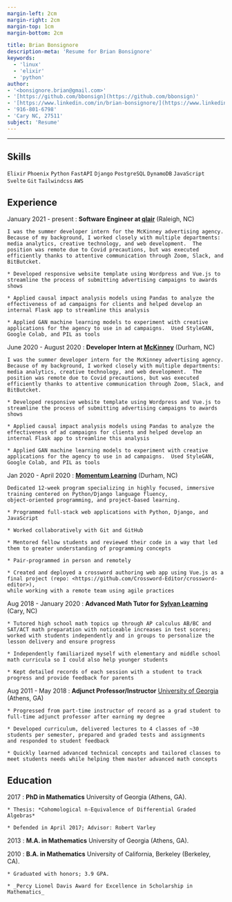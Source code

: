 ```yaml
---
margin-left: 2cm
margin-right: 2cm
margin-top: 1cm
margin-bottom: 2cm

title: Brian Bonsignore
description-meta: 'Resume for Brian Bonsignore'
keywords:
  - 'linux'
  - 'elixir'
  - 'python'
author:
- '<bonsignore.brian@gmail.com>'
- '[https://github.com/bbonsign](https://github.com/bbonsign)'
- '[https://www.linkedin.com/in/brian-bonsignore/](https://www.linkedin.com/in/brian-bonsignore/)'
- '916-801-6798'
- 'Cary NC, 27511'
subject: 'Resume'
---
```



<!-- ## Contact -->
<!-- - <bonsignore.brian@gmail.com> -->
<!-- - '[https://github.com/bbonsign](https://github.com/bbonsign)' -->
<!-- - '[https://www.linkedin.com/in/brian-bonsignore/](https://www.linkedin.com/in/brian-bonsignore/)' -->
<!-- - '916-801-6798' -->
<!-- - 'Cary NC, 27511' -->
-------------------------------------------------------------------------------

## Skills
```Elixir```
```Phoenix```
```Python```
```FastAPI```
```Django```
```PostgreSQL```
```DynamoDB```
```JavaScript```
```Svelte```
```Git```
```Tailwindcss```
```AWS```


## Experience

January 2021 - present
:   **Software Engineer at [qlair](https://i-qlair.com/)** (Raleigh, NC)

    I was the summer developer intern for the McKinney advertising agency. Because of my background, I worked closely with multiple departments: media analytics, creative technology, and web development.  The position was remote due to Covid precautions, but was executed efficiently thanks to attentive communication through Zoom, Slack, and BitButcket.

    * Developed responsive website template using Wordpress and Vue.js to streamline the process of submitting advertising campaigns to awards shows

    * Applied causal impact analysis models using Pandas to analyze the effectiveness of ad campaigns for clients and helped develop an internal Flask app to streamline this analysis

    * Applied GAN machine learning models to experiment with creative applications for the agency to use in ad campaigns.  Used StyleGAN, Google Colab, and PIL as tools

June 2020 - August 2020
:   **Developer Intern at [McKinney](https://mckinney.com/)** (Durham, NC)

    I was the summer developer intern for the McKinney advertising agency. Because of my background, I worked closely with multiple departments: media analytics, creative technology, and web development.  The position was remote due to Covid precautions, but was executed efficiently thanks to attentive communication through Zoom, Slack, and BitButcket.

    * Developed responsive website template using Wordpress and Vue.js to streamline the process of submitting advertising campaigns to awards shows

    * Applied causal impact analysis models using Pandas to analyze the effectiveness of ad campaigns for clients and helped develop an internal Flask app to streamline this analysis

    * Applied GAN machine learning models to experiment with creative applications for the agency to use in ad campaigns.  Used StyleGAN, Google Colab, and PIL as tools


Jan 2020 - April 2020
:   **[Momentum Learning](https://www.momentumlearn.com/)** (Durham, NC)

    Dedicated 12-week program specializing in highly focused, immersive training centered on Python/Django language fluency,
    object-oriented programming, and project-based learning.

    * Programmed full-stack web applications with Python, Django, and JavaScript

    * Worked collaboratively with Git and GitHub

    * Mentored fellow students and reviewed their code in a way that led them to greater understanding of programming concepts

    * Pair-programmed in person and remotely

    * Created and deployed a crossword authoring web app using Vue.js as a final project (repo: <https://github.com/Crossword-Editor/crossword-editor>),
    while working with a remote team using agile practices


Aug 2018 - January 2020
:   **Advanced Math Tutor for [Sylvan Learning](https://www.sylvanlearning.com/)** (Cary, NC)

    * Tutored high school math topics up through AP calculus AB/BC and SAT/ACT math preparation with noticeable increases in test scores; worked with students independently and in groups to personalize the lesson delivery and ensure progress

    * Independently familiarized myself with elementary and middle school math curricula so I could also help younger students

    * Kept detailed records of each session with a student to track progress and provide feedback for parents


Aug 2011 - May 2018
:   **Adjunct Professor/Instructor** [University of Georgia](https://www.math.uga.edu/) (Athens, GA)

    * Progressed from part-time instructor of record as a grad student to full-time adjunct professor after earning my degree

    * Developed curriculum, delivered lectures to 4 classes of ~30 students per semester, prepared and graded tests and assignments
    and responded to student feedback

    * Quickly learned advanced technical concepts and tailored classes to meet students needs while helping them master advanced math concepts

<!--
Volunteer Experience
--------------------

July 2016 - Dec 2017
:   **Volunteer Tutor [U-Lead Athens](https://www.uleadathens.org/)** (Athens, GA)

    This program provides support, in particular college prep services, for children from immigrant families.

    * Tutored high school students with SAT prep and homework
-->


## Education

2017
:   **PhD in Mathematics** University of Georgia (Athens, GA).

    * Thesis: *Cohomological n-Equivalence of Differential Graded Algebras*

    * Defended in April 2017; Advisor: Robert Varley

2013
:   **M.A. in Mathematics** University of Georgia (Athens, GA).


2010
:   **B.A. in Mathematics** University of California, Berkeley (Berkeley, CA).

    * Graduated with honors; 3.9 GPA.

    * _Percy Lionel Davis Award for Excellence in Scholarship in Mathematics_




<!-- > • <bonsignore.brian@gmail.com> • [![GitHub][GitHubIcon] https://github.com/bbonsign](https://github.com/bbonsign) • \ -->
<!-- [GitHubIcon]: ../github-icon.svg -->

<!--  LocalWords:  modularize repo Vue
 -->
